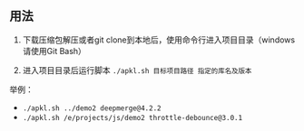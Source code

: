 ## 用法

1. 下载压缩包解压或者git clone到本地后，使用命令行进入项目目录（windows请使用Git Bash）

2. 进入项目目录后运行脚本    `./apkl.sh 目标项目路径 指定的库名及版本`

举例：

- `./apkl.sh ../demo2 deepmerge@4.2.2`
- `./apkl.sh /e/projects/js/demo2 throttle-debounce@3.0.1`

